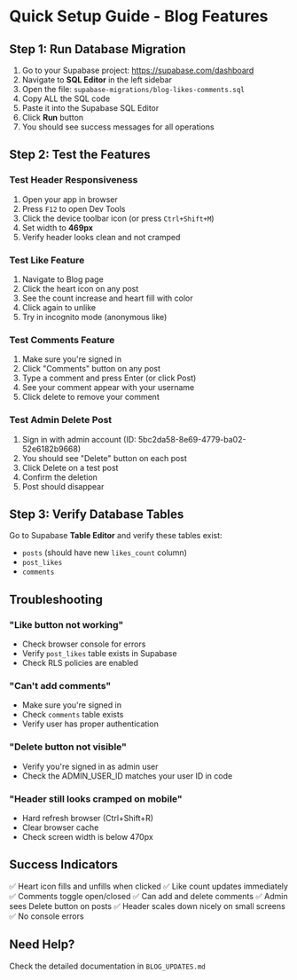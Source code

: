 # Quick Setup Guide - Blog Features

## Step 1: Run Database Migration

1. Go to your Supabase project: https://supabase.com/dashboard
2. Navigate to **SQL Editor** in the left sidebar
3. Open the file: `supabase-migrations/blog-likes-comments.sql`
4. Copy ALL the SQL code
5. Paste it into the Supabase SQL Editor
6. Click **Run** button
7. You should see success messages for all operations

## Step 2: Test the Features

### Test Header Responsiveness
1. Open your app in browser
2. Press `F12` to open Dev Tools
3. Click the device toolbar icon (or press `Ctrl+Shift+M`)
4. Set width to **469px**
5. Verify header looks clean and not cramped

### Test Like Feature
1. Navigate to Blog page
2. Click the heart icon on any post
3. See the count increase and heart fill with color
4. Click again to unlike
5. Try in incognito mode (anonymous like)

### Test Comments Feature
1. Make sure you're signed in
2. Click "Comments" button on any post
3. Type a comment and press Enter (or click Post)
4. See your comment appear with your username
5. Click delete to remove your comment

### Test Admin Delete Post
1. Sign in with admin account (ID: 5bc2da58-8e69-4779-ba02-52e6182b9668)
2. You should see "Delete" button on each post
3. Click Delete on a test post
4. Confirm the deletion
5. Post should disappear

## Step 3: Verify Database Tables

Go to Supabase **Table Editor** and verify these tables exist:
- `posts` (should have new `likes_count` column)
- `post_likes`
- `comments`

## Troubleshooting

### "Like button not working"
- Check browser console for errors
- Verify `post_likes` table exists in Supabase
- Check RLS policies are enabled

### "Can't add comments"
- Make sure you're signed in
- Check `comments` table exists
- Verify user has proper authentication

### "Delete button not visible"
- Verify you're signed in as admin user
- Check the ADMIN_USER_ID matches your user ID in code

### "Header still looks cramped on mobile"
- Hard refresh browser (Ctrl+Shift+R)
- Clear browser cache
- Check screen width is below 470px

## Success Indicators

✅ Heart icon fills and unfills when clicked
✅ Like count updates immediately
✅ Comments toggle open/closed
✅ Can add and delete comments
✅ Admin sees Delete button on posts
✅ Header scales down nicely on small screens
✅ No console errors

## Need Help?

Check the detailed documentation in `BLOG_UPDATES.md`
